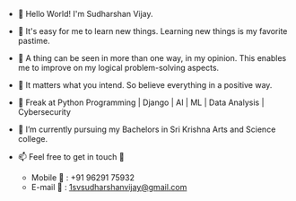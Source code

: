 - 👋 Hello World! I'm Sudharshan Vijay. 
- 🧠 It's easy for me to learn new things. Learning new things is my favorite pastime.
- 🤔 A thing can be seen in more than one way, in my opinion. This enables me to improve on my logical problem-solving aspects.
- 🌟 It matters what you intend. So believe everything in a positive way.

- 👀 Freak at Python Programming | Django | AI | ML | Data Analysis | Cybersecurity 
- 🌱 I’m currently pursuing my Bachelors in Sri Krishna Arts and Science college.
- 📫 Feel free to get in touch 🥰 
  - Mobile 📱 : +91 96291 75932 
  - E-mail 📧 : 1svsudharshanvijay@gmail.com
     
